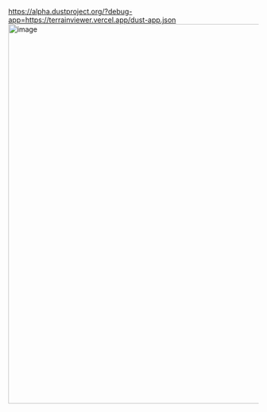 https://alpha.dustproject.org/?debug-app=https://terrainviewer.vercel.app/dust-app.json
<img width="1439" height="765" alt="image" src="https://github.com/user-attachments/assets/52d10343-3a1e-4b56-9c8c-3596905a98c9" />
